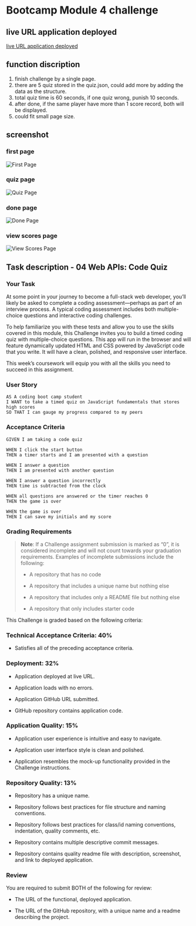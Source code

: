 # Bootcamp Module 4 challenge

## live URL application deployed

[live URL application deployed](https://jizhang80.github.io/bootcamp-jz-module4/)

## function discription

1. finish challenge by a single page.
2. there are 5 quiz stored in the quiz.json, could add more by adding the data as the structure.
3. total quiz time is 60 seconds, if one quiz wrong, punish 10 seconds.
4. after done, if the same player have more than 1 score record, both will be displayed.
5. could fit small page size.

## screenshot

### first page
![First Page](./assets/image/firstPage.jpg)

### quiz page
![Quiz Page](./assets/image/quizPage.jpg)

### done page
![Done Page](./assets/image/donePage.jpg)

### view scores page
![View Scores Page](./assets/image/viewScores.jpg)

## Task description - 04 Web APIs: Code Quiz

### Your Task

At some point in your journey to become a full-stack web developer, you’ll likely be asked to complete a coding assessment&mdash;perhaps as part of an interview process. A typical coding assessment includes both multiple-choice questions and interactive coding challenges. 

To help familiarize you with these tests and allow you to use the skills covered in this module, this Challenge invites you to build a timed coding quiz with multiple-choice questions. This app will run in the browser and will feature dynamically updated HTML and CSS powered by JavaScript code that you write. It will have a clean, polished, and responsive user interface. 

This week’s coursework will equip you with all the skills you need to succeed in this assignment.

### User Story

```
AS A coding boot camp student
I WANT to take a timed quiz on JavaScript fundamentals that stores high scores
SO THAT I can gauge my progress compared to my peers
```

### Acceptance Criteria

```
GIVEN I am taking a code quiz

WHEN I click the start button
THEN a timer starts and I am presented with a question

WHEN I answer a question
THEN I am presented with another question

WHEN I answer a question incorrectly
THEN time is subtracted from the clock

WHEN all questions are answered or the timer reaches 0
THEN the game is over

WHEN the game is over
THEN I can save my initials and my score
```

### Grading Requirements

> **Note**: If a Challenge assignment submission is marked as “0”, it is considered incomplete and will not count towards your graduation requirements. Examples of incomplete submissions include the following:
>
> * A repository that has no code
>
> * A repository that includes a unique name but nothing else
>
> * A repository that includes only a README file but nothing else
>
> * A repository that only includes starter code

This Challenge is graded based on the following criteria: 

### Technical Acceptance Criteria: 40%

* Satisfies all of the preceding acceptance criteria.

### Deployment: 32%

* Application deployed at live URL.

* Application loads with no errors.

* Application GitHub URL submitted.

* GitHub repository contains application code.

### Application Quality: 15%

* Application user experience is intuitive and easy to navigate.

* Application user interface style is clean and polished.

* Application resembles the mock-up functionality provided in the Challenge instructions.

### Repository Quality: 13%

* Repository has a unique name.

* Repository follows best practices for file structure and naming conventions.

* Repository follows best practices for class/id naming conventions, indentation, quality comments, etc.

* Repository contains multiple descriptive commit messages.

* Repository contains quality readme file with description, screenshot, and link to deployed application.

### Review

You are required to submit BOTH of the following for review:

* The URL of the functional, deployed application.

* The URL of the GitHub repository, with a unique name and a readme describing the project.
